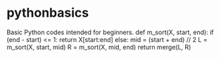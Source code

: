 # pythonbasics
Basic Python codes intended for beginners.
def m_sort(X, start, end):
    if (end - start) <= 1:
        return X[start:end]
    else:
        mid = (start + end) // 2
    L = m_sort(X, start, mid)
    R = m_sort(X, mid, end)
    return merge(L, R)
